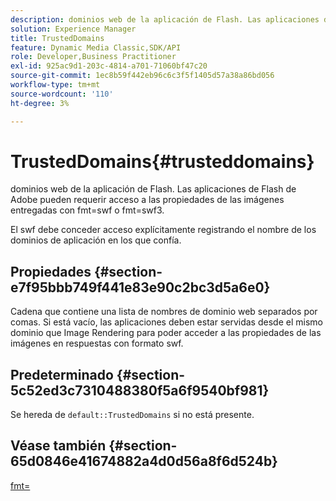 ```yaml
---
description: dominios web de la aplicación de Flash. Las aplicaciones de Flash de Adobe pueden requerir acceso a las propiedades de las imágenes entregadas con fmt=swf o fmt=swf3.
solution: Experience Manager
title: TrustedDomains
feature: Dynamic Media Classic,SDK/API
role: Developer,Business Practitioner
exl-id: 925ac9d1-203c-4814-a701-71060bf47c20
source-git-commit: 1ec8b59f442eb96c6c3f5f1405d57a38a86bd056
workflow-type: tm+mt
source-wordcount: '110'
ht-degree: 3%

---
```


# TrustedDomains{#trusteddomains}

dominios web de la aplicación de Flash. Las aplicaciones de Flash de Adobe pueden requerir acceso a las propiedades de las imágenes entregadas con fmt=swf o fmt=swf3.

El swf debe conceder acceso explícitamente registrando el nombre de los dominios de aplicación en los que confía.

## Propiedades {#section-e7f95bbb749f441e83e90c2bc3d5a6e0}

Cadena que contiene una lista de nombres de dominio web separados por comas. Si está vacío, las aplicaciones deben estar servidas desde el mismo dominio que Image Rendering para poder acceder a las propiedades de las imágenes en respuestas con formato swf.

## Predeterminado {#section-5c52ed3c7310488380f5a6f9540bf981}

Se hereda de `default::TrustedDomains` si no está presente.

## Véase también {#section-65d0846e41674882a4d0d56a8f6d524b}

[fmt=](../../../../../is-api/http-ref/image-serving-api-ref/c-http-protocol-reference/c-command-reference/r-is-http-fmt.md#reference-cdf10043423b45ba9fe15157fb3ae37a)
